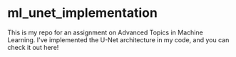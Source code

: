 # ml_unet_implementation
This is my repo for an assignment on Advanced Topics in Machine Learning. I've implemented the U-Net architecture in my code, and you can check it out here!
